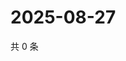 # 2025-08-27

共 0 条

<!-- BEGIN ZHIHUQUESTIONS -->
<!-- 最后更新时间 Wed Aug 27 2025 11:30:01 GMT+0800 (China Standard Time) -->

<!-- END ZHIHUQUESTIONS -->
